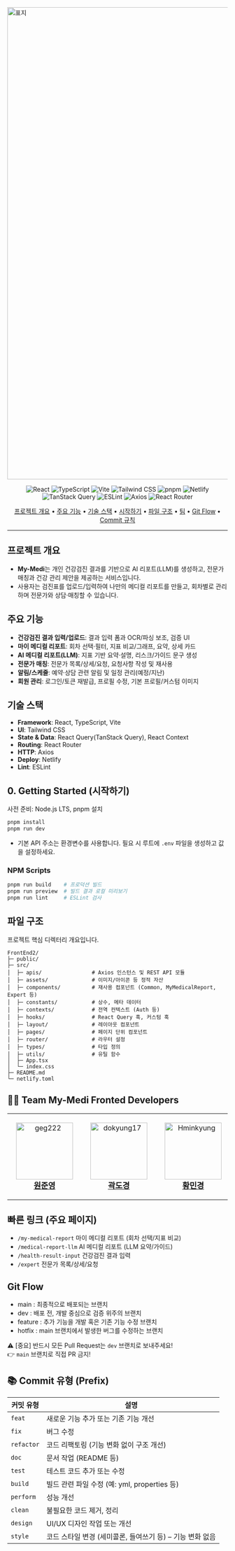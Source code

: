 <img width="1920" height="1080" alt="표지" src="https://github.com/user-attachments/assets/07801c12-f933-4603-a03f-8e805a84ee26" />


<p align="center">
  <img alt="React" src="https://img.shields.io/badge/React-18-61DAFB?logo=react&logoColor=white" />
  <img alt="TypeScript" src="https://img.shields.io/badge/TypeScript-5-3178C6?logo=typescript&logoColor=white" />
  <img alt="Vite" src="https://img.shields.io/badge/Vite-5-646CFF?logo=vite&logoColor=white" />
  <img alt="Tailwind CSS" src="https://img.shields.io/badge/TailwindCSS-3-06B6D4?logo=tailwindcss&logoColor=white" />
  <img alt="pnpm" src="https://img.shields.io/badge/pnpm-latest-F69220?logo=pnpm&logoColor=white" />
  <img alt="Netlify" src="https://img.shields.io/badge/Netlify-00C7B7?logo=netlify&logoColor=white" />
  <img alt="TanStack Query" src="https://img.shields.io/badge/TanStack%20Query-FF4154?logo=reactquery&logoColor=white" />
  <img alt="ESLint" src="https://img.shields.io/badge/ESLint-4B32C3?logo=eslint&logoColor=white" />
  <img alt="Axios" src="https://img.shields.io/badge/Axios-5A29E4?logo=axios&logoColor=white" />
  <img alt="React Router" src="https://img.shields.io/badge/React%20Router-CA4245?logo=reactrouter&logoColor=white" />
</p>

<p align="center">
  <a href="#-프로젝트-개요">프로젝트 개요</a> •
  <a href="#-주요-기능">주요 기능</a> •
  <a href="#-기술-스택">기술 스택</a> •
  <a href="#-0-getting-started-시작하기">시작하기</a> •
  <a href="#-파일-구조">파일 구조</a> •
  <a href="#-team-my-medi-fronted-developers">팀</a> •
  <a href="#-git-flow">Git Flow</a> •
  <a href="#-commit-유형-prefix">Commit 규칙</a>
</p>

---

## 프로젝트 개요
- **My-Medi**는 개인 건강검진 결과를 기반으로 AI 리포트(LLM)를 생성하고, 전문가 매칭과 건강 관리 제안을 제공하는 서비스입니다.
- 사용자는 검진표를 업로드/입력하여 나만의 메디컬 리포트를 만들고, 회차별로 관리하며 전문가와 상담·매칭할 수 있습니다.

## 주요 기능
- **건강검진 결과 입력/업로드**: 결과 입력 폼과 OCR/파싱 보조, 검증 UI
- **마이 메디컬 리포트**: 회차 선택·필터, 지표 비교/그래프, 요약, 상세 카드
- **AI 메디컬 리포트(LLM)**: 지표 기반 요약·설명, 리스크/가이드 문구 생성
- **전문가 매칭**: 전문가 목록/상세/요청, 요청사항 작성 및 재사용
- **알림/스케줄**: 예약·상담 관련 알림 및 일정 관리(예정/지난)
- **회원 관리**: 로그인/토큰 재발급, 프로필 수정, 기본 프로필/커스텀 이미지

## 기술 스택
- **Framework**: React, TypeScript, Vite
- **UI**: Tailwind CSS
- **State & Data**: React Query(TanStack Query), React Context
- **Routing**: React Router
- **HTTP**: Axios
- **Deploy**: Netlify
- **Lint**: ESLint

## 0. Getting Started (시작하기)
사전 준비: Node.js LTS, pnpm 설치

```bash
pnpm install
pnpm run dev
```

- 기본 API 주소는 환경변수를 사용합니다. 필요 시 루트에 `.env` 파일을 생성하고 값을 설정하세요.


### NPM Scripts
```bash
pnpm run build    # 프로덕션 빌드
pnpm run preview  # 빌드 결과 로컬 미리보기
pnpm run lint     # ESLint 검사
```

## 파일 구조
프로젝트 핵심 디렉터리 개요입니다.

```
FrontEnd2/
├─ public/
├─ src/
│  ├─ apis/                # Axios 인스턴스 및 REST API 모듈
│  ├─ assets/              # 이미지/아이콘 등 정적 자산
│  ├─ components/          # 재사용 컴포넌트 (Common, MyMedicalReport, Expert 등)
│  ├─ constants/           # 상수, 메타 데이터
│  ├─ contexts/            # 전역 컨텍스트 (Auth 등)
│  ├─ hooks/               # React Query 훅, 커스텀 훅
│  ├─ layout/              # 레이아웃 컴포넌트
│  ├─ pages/               # 페이지 단위 컴포넌트
│  ├─ router/              # 라우터 설정
│  ├─ types/               # 타입 정의
│  ├─ utils/               # 유틸 함수
│  ├─ App.tsx
│  └─ index.css
├─ README.md
└─ netlify.toml
```

## 🧑‍💻 Team My-Medi Fronted Developers

<table>
  <tr>
    <td align="center" style="padding: 20px;">
      <a href="https://github.com/geg222">
        <img src="https://github.com/geg222.png" width="130px;" alt="geg222"/><br />
        <div style="font-size:18px;"><b>원준영</b></div>
      </a>
    </td>
    <td align="center" style="padding: 20px;">
      <a href="https://github.com/dokyung17">
        <img src="https://github.com/dokyung17.png" width="130px;" alt="dokyung17"/><br />
        <div style="font-size:18px;"><b>곽도경</b></div>
      </a>
    </td>
    <td align="center" style="padding: 20px;">
      <a href="https://github.com/Hminkyung">
        <img src="https://github.com/Hminkyung.png" width="130px;" alt="Hminkyung"/><br />
        <div style="font-size:18px;"><b>황민경</b></div>
      </a>
    </td>
  </tr>
</table>

## 빠른 링크 (주요 페이지)
- `/my-medical-report` 마이 메디컬 리포트 (회차 선택/지표 비교)
- `/medical-report-llm` AI 메디컬 리포트 (LLM 요약/가이드)
- `/health-result-input` 건강검진 결과 입력
- `/expert` 전문가 목록/상세/요청

## Git Flow
- main : 최종적으로 배포되는 브랜치
- dev : 배포 전, 개발 중심으로 검증 위주의 브랜치
- feature : 추가 기능을 개발 혹은 기존 기능 수정 브랜치
- hotfix : main 브랜치에서 발생한 버그를 수정하는 브랜치

⚠️ [중요] 반드시 모든 Pull Request는 `dev` 브랜치로 보내주세요!<br>
👉 `main` 브랜치로 직접 PR 금지!

## 📚 Commit 유형 (Prefix)

| 커밋 유형 | 설명 |
|-----------|------|
| `feat` | 새로운 기능 추가 또는 기존 기능 개선 |
| `fix` | 버그 수정 |
| `refactor` | 코드 리팩토링 (기능 변화 없이 구조 개선) |
| `doc` | 문서 작업 (README 등) |
| `test` | 테스트 코드 추가 또는 수정 |
| `build` | 빌드 관련 파일 수정 (예: yml, properties 등) |
| `perform` | 성능 개선 |
| `clean` | 불필요한 코드 제거, 정리 |
| `design` | UI/UX 디자인 작업 또는 개선 |
| `style` | 코드 스타일 변경 (세미콜론, 들여쓰기 등) – 기능 변화 없음 |
